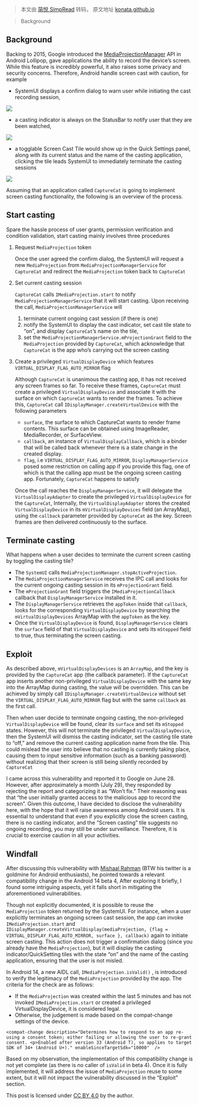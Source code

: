 > 本文由 [简悦 SimpRead](http://ksria.com/simpread/) 转码， 原文地址 [konata.github.io](https://konata.github.io/posts/android-screen-cast-issues/)

> Background

Background[](#background)
-------------------------

Backing to 2015, Google introduced the [MediaProjectionManager](https://developer.android.com/reference/android/media/projection/MediaProjectionManager) API in Android Lollipop, gave applications the ability to record the device’s screen. While this feature is incredibly powerful, it also raises some privacy and security concerns. Therefore, Android handle screen cast with caution, for example

*   SystemUI displays a confirm dialog to warn user while initiating the cast recording session,

[![](https://konata.github.io/assets/images/confirm-dialog.jpg)](https://konata.github.io/assets/images/confirm-dialog.jpg)

*   a casting indicator is always on the StatusBar to notify user that they are been watched,

[![](https://konata.github.io/assets/images/indicator.jpg)](https://konata.github.io/assets/images/indicator.jpg)

*   a togglable Screen Cast Tile would show up in the Quick Settings panel, along with its current status and the name of the casting application, clicking the tile leads SystemUI to immediately terminate the casting sessions

[![](https://konata.github.io/assets/images/tile.jpg)](https://konata.github.io/assets/images/tile.jpg)

Assuming that an application called `CaptureCat` is going to implement screen casting functionality, the following is an overview of the process.

Start casting[](#start-casting)
-------------------------------

Spare the hassle process of user grants, permission verification and condition validation, start casting mainly involves three procedures

1.  Request `MediaProjection` token
    
    Once the user agreed the confirm dialog, the SystemUI will request a new `MediaProjection` from `MediaProjectionManagerService` for `CaptureCat` and redirect the `MediaProjection` token back to `CaptureCat`
    
2.  Set current casting session
    
    `CaptureCat` calls `IMediaProjection.start` to notify `MediaProjectionManagerService` that it will start casting. Upon receiving the call, `MediaProjectionManagerService` will
    
    1.  terminate current ongoing cast session (if there is one)
    2.  notify the SystemUI to display the cast indicator, set cast tile state to “on”, and display `CaptureCat`’s name on the tile,
    3.  set the `MediaProjectionManagerService.mProjectionGrant` field to the `MediaProjection` provided by `CaptureCat`, which acknowledge that `CaptureCat` is the app who’s carrying out the screen casting
3.  Create a privileged `VirtualDisplayDevice` which features `VIRTUAL_DISPLAY_FLAG_AUTO_MIRROR` flag
    
    Although `CaptureCat` is unanimous the casting app, it has not received any screen frames so far. To receive these frames, `CaptureCat` must create a privileged `VirtualDisplayDevice` and associate it with the surface on which `CaptureCat` wants to render the frames. To achieve this, `CaptureCat` call `IDisplayManager.createVirtualDevice` with the following parameters
    
    *   `surface`, the surface to which CaptureCat wants to render frame contents. This surface can be obtained using ImageReader, MediaRecorder, or SurfaceView.
    *   `callback`, an instance of `VirtualDisplayCallback`, which is a binder that will be called back whenever there is a state change in the created display.
    *   `flag`, i.e `VIRTUAL_DISPLAY_FLAG_AUTO_MIRROR`, `DisplayManagerService` posed some restriction on calling app if you provide this flag, one of which is that the calling app must be the ongoing screen casting app. Fortunately, `CaptureCat` happens to satisfy
    
    Once the call reaches the `DisplayManagerService`, it will delegate the `VirtualDisplayAdapter` to create the privileged `VirtualDisplayDevice` for the `CaptureCat`, Internally, the `VirtualDisplayAdapter` stores the created `VirtualDisplayDevice` in its `mVirtualDisplayDevices` field (an ArrayMap), using the `callback` parameter provided by `CaptureCat` as the key. Screen frames are then delivered continuously to the surface.
    

Terminate casting[](#terminate-casting)
---------------------------------------

What happens when a user decides to terminate the current screen casting by toggling the casting tile?

*   The `SystemUI` calls `MediaProjectionManager.stopActiveProjection`.
*   The `MediaProjectionManagerService` receives the IPC call and looks for the current ongoing casting session in its `mProjectionGrant` field.
*   The `mProjectionGrant` field triggers the `IMediaProjectionCallback` callback that `DisplayManagerService` installed in it.
*   The `DisplayManagerService` retrieves the `appToken` inside that `callback`, looks for the corresponding `VirtualDisplayDevice` by searching the `mVirtualDisplayDevices` ArrayMap with the `appToken` as the key.
*   Once the `VirtualDisplayDevice` is found, `DisplayManagerService` clears the `surface` field of that `VirtualDisplayDevice` and sets its `mStopped` field to true, thus terminating the screen casting.

Exploit[](#exploit)
-------------------

As described above, `mVirtualDisplayDevices` is an `ArrayMap`, and the key is provided by the `CaptureCat` app (the callback parameter). If the `CaptureCat` app inserts another non-privileged `VirtualDisplayDevice` with the same key into the ArrayMap during casting, the value will be overridden. This can be achieved by simply call `IDisplayManager.createVirtualDevice` without set the `VIRTUAL_DISPLAY_FLAG_AUTO_MIRROR` flag but with the same `callback` as the first call.

Then when user decide to terminate ongoing casting, the non-privileged `VirtualDisplayDevice` will be found, clear its `surface` and set its `mStopped` states. However, this will not terminate the privileged `VirtualDisplayDevice`, then the SystemUI will dismiss the casting indicator, set the casting tile state to “off,” and remove the current casting application name from the tile. This could mislead the user into believe that no casting is currently taking place, causing them to input sensitive information (such as a banking password) without realizing that their screen is still being silently recorded by `CaptureCat`

I came across this vulnerability and reported it to Google on June 28. However, after approximately a month (July 29), they responded by rejecting the report and categorizing it as “Won’t fix.” Their reasoning was that “the user initially granted access to the malicious app to record the screen”. Given this outcome, I have decided to disclose the vulnerability here, with the hope that it will raise awareness among Android users. It is essential to understand that even if you explicitly close the screen casting, there is no casting indicator, and the “Screen casting” tile suggests no ongoing recording, you may still be under surveillance. Therefore, it is crucial to exercise caution in all your activities.

Windfall[](#windfall)
---------------------

After discussing this vulnerability with [Mishaal Rahman](https://twitter.com/MishaalRahman) (BTW his twitter is a goldmine for Android enthusiasts), he pointed towards a relevant compatibility change in the Android 14 beta 4, After exploring it briefly, I found some intriguing aspects, yet it falls short in mitigating the aforementioned vulnerabilities.

Though not explicitly documented, it is possible to reuse the `MediaProjection` token returned by the SystemUI. For instance, when a user explicitly terminates an ongoing screen cast session, the app can invoke `IMediaProjection.start` and `IDisplayManager.createVirtualDisplay(mediaProjection, {flag = VIRTUAL_DISPLAY_FLAG_AUTO_MIRROR, surface }, callback)` again to initiate screen casting. This action does not trigger a confirmation dialog (since you already have the `MediaProjection`), but it will display the casting indicator/QuickSetting tiles with the state “on” and the name of the casting application, ensuring that the user is not misled.

In Android 14, a new AIDL call, `IMediaProjection.isValid()` , is introduced to verify the legitimacy of the `MediaProjection` provided by the app. The criteria for the check are as follows:

*   If the `MediaProjection` was created within the last 5 minutes and has not invoked `IMediaProjection.start` or created a privileged VirtualDisplayDevice, it is considered legal.
*   Otherwise, the judgement is made based on the compat-change settings of the device.

```
<compat-change description="Determines how to respond to an app re-using a consent token; either failing or allowing the user to re-grant consent. <p>Enabled after version 33 (Android T), so applies to target SDK of 34+ (Android U+)." enableSinceTargetSdk="10000"  />
```

Based on my observation, the implementation of this compatibility change is not yet complete (as there is no caller of `isValid` in beta 4). Once it is fully implemented, it will address the issue of `MediaProjection` reuse to some extent, but it will not impact the vulnerability discussed in the “Exploit” section.

This post is licensed under [CC BY 4.0](https://creativecommons.org/licenses/by/4.0/) by the author.